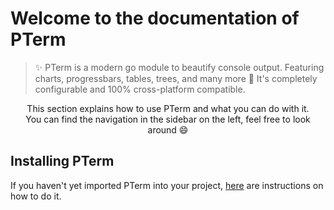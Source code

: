# Welcome to the documentation of PTerm

> ✨ PTerm is a modern go module to beautify console output. Featuring charts, progressbars, tables, trees, and many more 🚀 It's completely configurable and 100% cross-platform compatible.

<p align="center">This section explains how to use PTerm and what you can do with it. <br/>
You can find the navigation in the sidebar on the left, feel free to look around 😄</p>

## Installing PTerm

If you haven't yet imported PTerm into your project, [here](../quick-start.md) are instructions on how to do it.